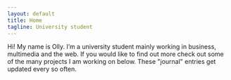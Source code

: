 ```yaml
---
layout: default
title: Home
tagline: University student
---
```

Hi! My name is Olly. I’m a university student mainly working in business, multimedia and the web. If you would like to find out more check out some of the many projects I am working on below. These "journal" entries get updated every so often. 